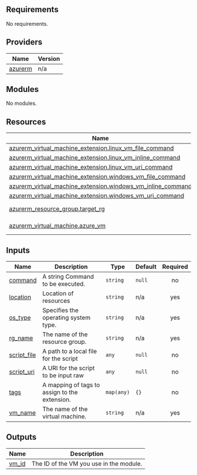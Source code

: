 ## Requirements

No requirements.

## Providers

| Name | Version |
|------|---------|
| <a name="provider_azurerm"></a> [azurerm](#provider\_azurerm) | n/a |

## Modules

No modules.

## Resources

| Name | Type |
|------|------|
| [azurerm_virtual_machine_extension.linux_vm_file_command](https://registry.terraform.io/providers/hashicorp/azurerm/latest/docs/resources/virtual_machine_extension) | resource |
| [azurerm_virtual_machine_extension.linux_vm_inline_command](https://registry.terraform.io/providers/hashicorp/azurerm/latest/docs/resources/virtual_machine_extension) | resource |
| [azurerm_virtual_machine_extension.linux_vm_uri_command](https://registry.terraform.io/providers/hashicorp/azurerm/latest/docs/resources/virtual_machine_extension) | resource |
| [azurerm_virtual_machine_extension.windows_vm_file_command](https://registry.terraform.io/providers/hashicorp/azurerm/latest/docs/resources/virtual_machine_extension) | resource |
| [azurerm_virtual_machine_extension.windows_vm_inline_command](https://registry.terraform.io/providers/hashicorp/azurerm/latest/docs/resources/virtual_machine_extension) | resource |
| [azurerm_virtual_machine_extension.windows_vm_uri_command](https://registry.terraform.io/providers/hashicorp/azurerm/latest/docs/resources/virtual_machine_extension) | resource |
| [azurerm_resource_group.target_rg](https://registry.terraform.io/providers/hashicorp/azurerm/latest/docs/data-sources/resource_group) | data source |
| [azurerm_virtual_machine.azure_vm](https://registry.terraform.io/providers/hashicorp/azurerm/latest/docs/data-sources/virtual_machine) | data source |

## Inputs

| Name | Description | Type | Default | Required |
|------|-------------|------|---------|:--------:|
| <a name="input_command"></a> [command](#input\_command) | A string Command to be executed. | `string` | `null` | no |
| <a name="input_location"></a> [location](#input\_location) | Location of resources | `string` | n/a | yes |
| <a name="input_os_type"></a> [os\_type](#input\_os\_type) | Specifies the operating system type. | `string` | n/a | yes |
| <a name="input_rg_name"></a> [rg\_name](#input\_rg\_name) | The name of the resource group. | `string` | n/a | yes |
| <a name="input_script_file"></a> [script\_file](#input\_script\_file) | A path to a local file for the script | `any` | `null` | no |
| <a name="input_script_uri"></a> [script\_uri](#input\_script\_uri) | A URI for the script to be input raw | `any` | `null` | no |
| <a name="input_tags"></a> [tags](#input\_tags) | A mapping of tags to assign to the extension. | `map(any)` | `{}` | no |
| <a name="input_vm_name"></a> [vm\_name](#input\_vm\_name) | The name of the virtual machine. | `string` | n/a | yes |

## Outputs

| Name | Description |
|------|-------------|
| <a name="output_vm_id"></a> [vm\_id](#output\_vm\_id) | The ID of the VM you use in the module. |
